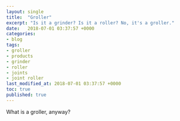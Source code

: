 ```yaml
---
layout: single
title:  "Groller"
excerpt: "Is it a grinder? Is it a roller? No, it's a groller."
date:   2018-07-01 03:37:57 +0000
categories: 
- blog
tags: 
- groller 
- products 
- grinder 
- roller 
- joints 
- joint roller
last_modified_at: 2018-07-01 03:37:57 +0000
toc: true
published: true
---
```


What is a groller, anyway?
